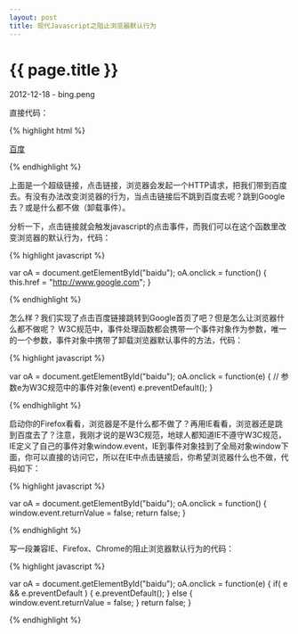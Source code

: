 ```yaml
---
layout: post
title: 现代Javascript之阻止浏览器默认行为
---
```


{{ page.title }}
================

<p class="meta">2012-12-18 - bing.peng</p>

直接代码：

{% highlight html %}

<a id="baidu" href="http://www.baidu.com">百度</a>

{% endhighlight %}

<p>
上面是一个超级链接，点击链接，浏览器会发起一个HTTP请求，把我们带到百度去。有没有办法改变浏览器的行为，当点击链接后不跳到百度去呢？跳到Google去？或是什么都不做（卸载事件）。
</p>

<p>
分析一下，点击链接就会触发javascript的点击事件，而我们可以在这个函数里改变浏览器的默认行为，代码：
</p>

{% highlight javascript %}

var oA = document.getElementById("baidu");
oA.onclick = function() {
    this.href = "http://www.google.com";
}

{% endhighlight %}

<p>
怎么样？我们实现了点击百度链接跳转到Google首页了吧？但是怎么让浏览器什么都不做呢？
W3C规范中，事件处理函数都会携带一个事件对象作为参数，唯一的一个参数，事件对象中携带了卸载浏览器默认事件的方法，代码：
</p>

{% highlight javascript %}

var oA = document.getElementById("baidu");
oA.onclick = function(e) { // 参数e为W3C规范中的事件对象(event)
    e.preventDefault(); 
}

{% endhighlight %}

<p>
启动你的Firefox看看，浏览器是不是什么都不做了？再用IE看看，浏览器还是跳到百度去了？注意，我刚才说的是W3C规范，地球人都知道IE不遵守W3C规范，IE定义了自己的事件对象window.event，IE到事件对象挂到了全局对象window下面，你可以直接的访问它，所以在IE中点击链接后，你希望浏览器什么也不做，代码如下：
</p>

{% highlight javascript %}

var oA = document.getElementById("baidu");
oA.onclick = function() { 
    window.event.returnValue = false;
    return false;
}

{% endhighlight %}

<p>写一段兼容IE、Firefox、Chrome的阻止浏览器默认行为的代码：</p>

{% highlight javascript %}

var oA = document.getElementById("baidu");
oA.onclick = function(e) { 
    if( e && e.preventDefault ) {
        e.preventDefault();
    }
    else {
        window.event.returnValue = false;
    }
    return false;
}

{% endhighlight %}

